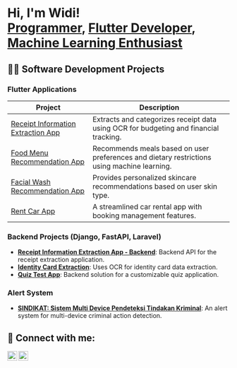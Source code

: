<h1>Hi, I'm Widi! <br/><a href="https://github.com/wawanwidiantara">Programmer</a>, <a href="https://www.linkedin.com/in/gedewidiantara/">Flutter Developer</a>, <a href="https://www.linkedin.com/in/gedewidiantara/">Machine Learning Enthusiast</a></h1>

## 👨‍💻 Software Development Projects
  
### Flutter Applications
| Project | Description |
|---------|-------------|
| [Receipt Information Extraction App](https://github.com/WawanWidiantara/picbudget_app) | Extracts and categorizes receipt data using OCR for budgeting and financial tracking. |
| [Food Menu Recommendation App](https://github.com/WawanWidiantara/menu_recommendation_app) | Recommends meals based on user preferences and dietary restrictions using machine learning. |
| [Facial Wash Recommendation App](https://github.com/WawanWidiantara/glow_up_app) | Provides personalized skincare recommendations based on user skin type. |
| [Rent Car App](https://github.com/WawanWidiantara/car_rent_app) | A streamlined car rental app with booking management features. |

### Backend Projects (Django, FastAPI, Laravel)
- **[Receipt Information Extraction App - Backend](https://github.com/WawanWidiantara/PicBudget-Backend)**: Backend API for the receipt extraction application.
- **[Identity Card Extraction](https://github.com/WawanWidiantara/KTM-Information-Extraction)**: Uses OCR for identity card data extraction.
- **[Quiz Test App](https://github.com/WawanWidiantara/cbt-backend)**: Backend solution for a customizable quiz application.

### Alert System
- **[SINDIKAT: Sistem Multi Device Pendeteksi Tindakan Kriminal](https://github.com/Sindikat-PKM-KC)**: An alert system for multi-device criminal action detection.

<h2> 🤳 Connect with me:</h2>

[<img align="left" alt="GedeWidiantara | LinkedIn" width="22px" src="https://cdn.jsdelivr.net/npm/simple-icons@v3/icons/linkedin.svg" />][linkedin]
[<img align="left" alt="GedeWidiantara | Instagram" width="22px" src="https://cdn.jsdelivr.net/npm/simple-icons@v3/icons/instagram.svg" />][instagram]

[instagram]: https://www.instagram.com/wawanwidiantara/
[linkedin]: https://linkedin.com/in/gedewidiantara
